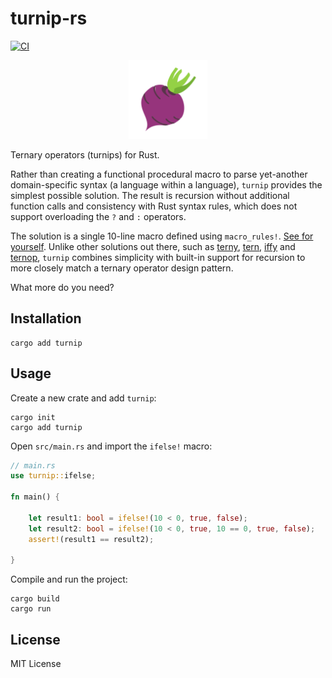 # turnip-rs

[![CI][CI-img]][CI-url]

<div align="center">
    <img src="./media/turnip.png" width="25%" height="auto" alt="turnip"</img> 
</div>

Ternary operators (turnips) for Rust.

Rather than creating a functional procedural macro to parse yet-another domain-specific syntax (a language within a language), `turnip` provides the simplest possible solution. The result is recursion without additional function calls and consistency with Rust syntax rules, which does not support overloading the `?` and `:` operators.

The solution is a single 10-line macro defined using `macro_rules!`. [See for yourself](./src/lib.rs). Unlike other solutions out there, such as [terny](https://github.com/KaitlynEthylia/terny), [tern](https://github.com/lmburns/tern), [iffy](https://github.com/zfzackfrost/iffy-rs) and [ternop](https://github.com/spacekookie/ternop.rs), `turnip` combines simplicity with built-in support for recursion to more closely match a ternary operator design pattern.

What more do you need?

## Installation

```shell
cargo add turnip
```

## Usage

Create a new crate and add `turnip`:

```shell
cargo init
cargo add turnip
```

Open `src/main.rs` and import the `ifelse!` macro:

```rust
// main.rs
use turnip::ifelse;

fn main() {

    let result1: bool = ifelse!(10 < 0, true, false);
    let result2: bool = ifelse!(10 < 0, true, 10 == 0, true, false);
    assert!(result1 == result2);

}
```

Compile and run the project:

```shell
cargo build
cargo run
```

## License

MIT License

[CI-img]: https://github.com/admercs/turnip-rs/actions/workflows/rust.yml/badge.svg
[CI-url]: https://github.com/admercs/turnip-rs/actions/workflows/rust.yml
